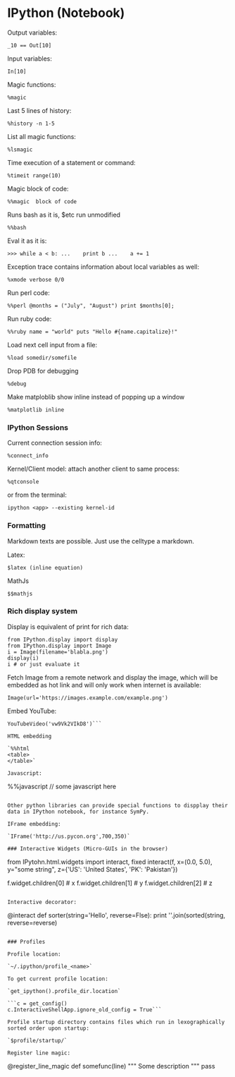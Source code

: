 IPython (Notebook)
===

Output variables:

`_10 == Out[10]`

Input variables:

`In[10]`

Magic functions:

`%magic`


Last 5 lines of history:

`%history -n 1-5`

List all magic functions:

`%lsmagic`

Time execution of a statement or command:

`%timeit range(10)`

Magic block of code:

`%%magic  block of code`

Runs bash as it is, $etc run unmodified

`%%bash`

Eval it as it is:

`>>> while a < b:
...    print b
...    a += 1`

Exception trace contains information about local variables as well:

`%xmode verbose
0/0`

Run perl code:

`%%perl
@months = ("July", "August")
print $months[0];`

Run ruby code:

`%%ruby
name = "world"
puts "Hello #{name.capitalize}!"`

Load next cell input from a file:

`%load somedir/somefile`

Drop PDB for debugging

`%debug`

Make matploblib show inline instead of popping up a window

`%matplotlib inline`

### IPython Sessions 

Current connection session info:

`%connect_info`

Kernel/Client model: attach another client to same process:

`%qtconsole`

or from the terminal: 

`ipython <app> --existing kernel-id`

### Formatting

Markdown texts are possible. Just use the celltype a markdown.

Latex:
    
`$latex (inline equation)`

MathJs

`$$mathjs`

### Rich display system

Display is equivalent of print for rich data:

```
from IPython.display import display
from IPython.display import Image
i = Image(filename='blabla.png')
display(i)
i # or just evaluate it
```

Fetch Image from a remote network and display the image, which will be embedded as hot link and will only work when internet is available:

`Image(url='https://images.example.com/example.png')`

Embed YouTube:

```from IPython.display import YouTubeVideo
YouTubeVideo('vw9Vk2VIkD8')```

HTML embedding

`%%html
<table>
</table>`

Javascript:

```
%%javascript
// some javascript here
```

Other python libraries can provide special functions to dispplay their data in IPython notebook, for instance SymPy.

IFrame embedding:

`IFrame('http://us.pycon.org',700,350)`

### Interactive Widgets (Micro-GUIs in the browser)

```
from IPytohn.html.widgets import interact, fixed
interact(f, x=(0.0, 5.0), y="some string", z={'US': 'United States', 'PK': 'Pakistan'})

f.widget.children[0] # x
f.widget.children[1] # y
f.widget.children[2] # z
```

Interactive decorator:

```
@interact
def sorter(string='Hello', reverse=Flse):
    print ''.join(sorted(string, reverse=reverse)
```

### Profiles

Profile location:

`~/.ipython/profile_<name>`

To get current profile location:

`get_ipython().profile_dir.location`

```c = get_config()
c.InteractiveShellApp.ignore_old_config = True```

Profile startup directory contains files which run in lexographically sorted order upon startup:

`$profile/startup/`

Register line magic:

```
@register_line_magic
def somefunc(line)
    """ Some description """
    pass
```


